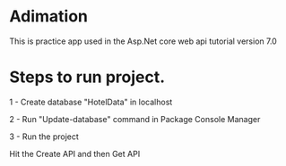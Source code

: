 # Adimation
This is practice app used in the Asp.Net core web api tutorial version 7.0 
# Steps to run project.
1 - Create database "HotelData" in localhost

2 - Run "Update-database" command in Package Console Manager

3 - Run the project

Hit the Create API and then Get API

